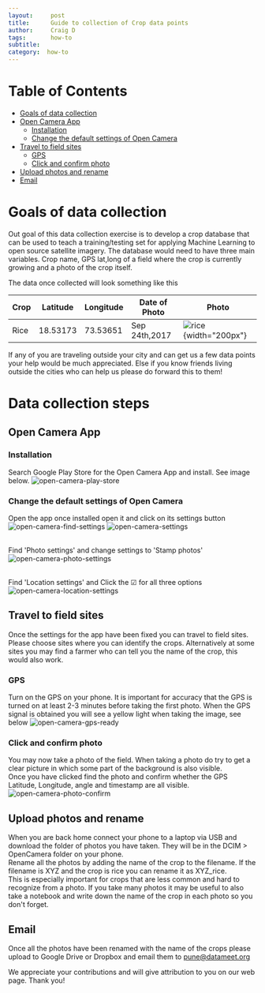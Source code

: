 ```yaml
---
layout:     post
title:      Guide to collection of Crop data points
author:     Craig D
tags: 		how-to
subtitle:  	
category:  how-to
---
```

<!-- Start Writing Below in Markdown -->

Table of Contents
===================
  * [Goals of data collection](##Goals-of-data-collection)
  * [Open Camera App](##Open-Camera-App)
    * [Installation](###Installation)
    * [Change the default settings of Open Camera](###Change-the-default-settings-of-Open-Camera)
  * [Travel to field sites](##Travel-to-field-sites)
    * [GPS](##GPS)
    * [Click and confirm photo](##Click-and-confirm-photo)
  * [Upload photos and rename](##Upload-photos-and-rename)
  * [Email](##Email)
  
# Goals of data collection
Out goal of this data collection exercise is to develop a crop database that can be used to teach a training/testing set for applying Machine Learning to open source satellite imagery. The database would need to have three main variables. Crop name, GPS lat,long of a field where the crop is currently growing and a photo of the crop itself. <br>

The data once collected will look something like this<br>

| Crop | Latitude | Longitude | Date of Photo | Photo |
| ---- | -------- | --------- | ------------- | ----- |
| Rice | 18.53173 | 73.53651  | Sep 24th,2017 |![rice](https://datameet-pune.github.io/open-water-data/img/oc-image-rice.jpg) {width="200px"}|

If any of you are traveling outside your city and can get us a few data points your help would be much appreciated. Else if you know friends living outside the cities who can help us please do forward this to them! 

# Data collection steps
## Open Camera App
### Installation
Search Google Play Store for the Open Camera App and install. See image below.
![open-camera-play-store](https://datameet-pune.github.io/open-water-data/img/oc-play-store.PNG)

### Change the default settings of Open Camera
Open the app once installed open it and click on its settings button<br>
![open-camera-find-settings](https://datameet-pune.github.io/open-water-data/img/oc-find-settings.png)        ![open-camera-settings](https://datameet-pune.github.io/open-water-data/img/oc-settings.png)<br><br>

Find 'Photo settings' and change settings to 'Stamp photos'<br>
![open-camera-photo-settings](https://datameet-pune.github.io/open-water-data/img/oc-photo-settings.png)<br><br>

Find 'Location settings' and Click the ☑ for all three options<br>
![open-camera-location-settings](https://datameet-pune.github.io/open-water-data/img/oc-location-settings.png)<br>

## Travel to field sites
Once the settings for the app have been fixed you can travel to field sites. Please choose sites where you can identify the crops. Alternatively at some sites you may find a farmer who can tell you the name of the crop, this would also work.
### GPS
Turn on the GPS on your phone. It is important for accuracy that the GPS is turned on at least 2-3 minutes before taking the first photo. When the GPS signal is obtained you will see a yellow light when taking the image, see below
![open-camera-gps-ready](https://datameet-pune.github.io/open-water-data/img/oc-gps-ready.png)<br>

### Click and confirm photo
You may now take a photo of the field. When taking a photo do try to get a clear picture in which some part of the background is also visible.<br>
Once you have clicked find the photo and confirm whether the GPS Latitude, Longitude, angle and timestamp are all visible.
![open-camera-photo-confirm](https://datameet-pune.github.io/open-water-data/img/oc-photo-confirm.jpg)<br>

## Upload photos and rename
When you are back home connect your phone to a laptop via USB and download the folder of photos you have taken. They will be in the DCIM > OpenCamera folder on your phone.<br>
Rename all the photos by adding the name of the crop to the filename. If the filename is XYZ and the crop is rice you can rename it as XYZ_rice. <br>
This is especially important for crops that are less common and hard to recognize from a photo. If you take many photos it may be useful to also take a notebook and write down the name of the crop in each photo so you don't forget.

## Email
Once all the photos have been renamed with the name of the crops please upload to Google Drive or Dropbox and email them to pune@datameet.org

We appreciate your contributions and will give attribution to you on our web page. Thank you!

